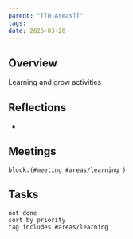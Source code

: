 ```yaml
---
parent: "[[0-Areas]]"
tags: 
date: 2025-03-20
---
```

## Overview
Learning and grow activities
## Reflections
* 
## Meetings
```query
block:(#meeting #areas/learning )
```
## Tasks
```tasks
not done
sort by priority
tag includes #areas/learning   
```

